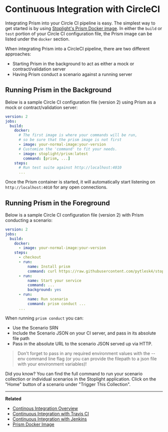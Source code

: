 # Continuous Integration with CircleCI

Integrating Prism into your Circle CI pipeline is easy. The simplest way to get
started is by using [Stoplight's Prism Docker
image](https://hub.docker.com/r/stoplight/prism/). In either the `build` or
`test` portion of your Circle CI configuration file, the Prism image can be
listed under the `docker` section.

When integrating Prism into a CircleCI pipeline, there are two different
approaches:

* Starting Prism in the background to act as either a mock or
  contract/validation server
* Having Prism conduct a scenario against a running server

## Running Prism in the Background

Below is a sample Circle CI configuration file (version 2) using Prism as a
mock or contract/validation server:

```yaml
version: 2
jobs:
  build:
    docker:
      # The first image is where your commands will be run,
      # so be sure that the prism image is not first
      - image: your-normal-image:your-version
      # Customize the 'command' to fit your needs.
      - image: stoplight/prism:latest
        command: [prism, ...]
    steps:
      # Run test suite against http://localhost:4010
      ...
```

Once the Prism container is started, it will automatically start listening on
`http://localhost:4010` for any open connections.

## Running Prism in the Foreground

Below is a sample Circle CI configuration file (version 2) with
Prism conducting a scenario:

```yaml
version: 2
jobs:
  build:
    docker:
      - image: your-normal-image:your-version
    steps:
      - checkout
      - run: 
          name: Install prism
          command: curl https://raw.githubusercontent.com/pytlesk4/stoplight-todos/master/prism.sh | sh
      - run:
          name: Start your service
          command: ...
          background: yes
      - run:
          name: Run scenario
          command: prism conduct ...
      ...
```

When running `prism conduct` you can:

* Use the Scenario SRN
* Include the Scenario JSON on your CI server, and pass in its absolute file path
* Pass in the absolute URL to the scenario JSON served up via HTTP.

> Don't forget to pass in any required environment values with the --env command
line flag (or you can provide the filepath to a json file with your environment
variables)!

<!-- theme: info -->
Did you know? You can find the full command to run your scenario collection
or individual scenarios in the Stoplight application. Click on the "Home"
button of a scenario under "Trigger This Collection".

***

**Related**

* [Continous Integration Overview](./continuous-integration.md)
* [Continuous Integration with Travis CI](./continous-integration-travis)
* [Continuous Integration with Jenkins](./continous-integration-jenkins)
* [Prism Docker Image](https://hub.docker.com/r/stoplight/prism/)
